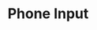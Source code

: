 ---
title: Phone Input
sidebar_position: 8
slug: /developers/building-an-extension/user-interface-library/phone-input
toc_min_heading_level: 2
toc_max_heading_level: 5
---